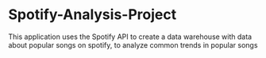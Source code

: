 # Spotify-Analysis-Project
This application uses the Spotify API to create a data warehouse with data about popular songs on spotify, to analyze common trends in popular songs 
